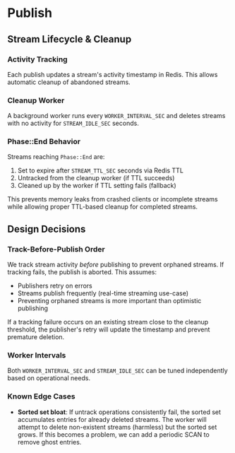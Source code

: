 # Publish

## Stream Lifecycle & Cleanup

### Activity Tracking

Each publish updates a stream's activity timestamp in Redis. This allows automatic cleanup of abandoned streams.

### Cleanup Worker

A background worker runs every `WORKER_INTERVAL_SEC` and deletes streams with no activity for `STREAM_IDLE_SEC` seconds.

### Phase::End Behavior

Streams reaching `Phase::End` are:

1. Set to expire after `STREAM_TTL_SEC` seconds via Redis TTL
2. Untracked from the cleanup worker (if TTL succeeds)
3. Cleaned up by the worker if TTL setting fails (fallback)

This prevents memory leaks from crashed clients or incomplete streams while allowing proper TTL-based cleanup for completed streams.

## Design Decisions

### Track-Before-Publish Order

We track stream activity _before_ publishing to prevent orphaned streams.
If tracking fails, the publish is aborted. This assumes:

- Publishers retry on errors
- Streams publish frequently (real-time streaming use-case)
- Preventing orphaned streams is more important than optimistic publishing

If a tracking failure occurs on an existing stream close to the cleanup threshold, the publisher's retry will update the timestamp and prevent premature deletion.

### Worker Intervals

Both `WORKER_INTERVAL_SEC` and `STREAM_IDLE_SEC` can be tuned independently based on operational needs.

### Known Edge Cases

- **Sorted set bloat**: If untrack operations consistently fail, the sorted set accumulates entries for already deleted streams. The worker will attempt to delete non-existent streams (harmless) but the sorted set grows. If this becomes a problem, we can add a periodic SCAN to remove ghost entries.
